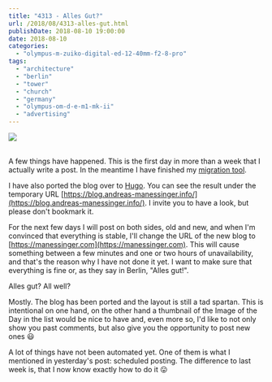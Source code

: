 ```yaml
---
title: "4313 - Alles Gut?"
url: /2018/08/4313-alles-gut.html
publishDate: 2018-08-10 19:00:00
date: 2018-08-10
categories: 
  - "olympus-m-zuiko-digital-ed-12-40mm-f2-8-pro"
tags: 
  - "architecture"
  - "berlin"
  - "tower"
  - "church"
  - "germany"
  - "olympus-om-d-e-m1-mk-ii"
  - "advertising"
---
```

<div class="container">
<div class="center"><a target="_blank" href="https://d25zfm9zpd7gm5.cloudfront.net/1200x1200/2017/20170623_175758_lr.jpg"><img class="webfeedsFeaturedVisual" src="https://d25zfm9zpd7gm5.cloudfront.net/0600x0600/2017/20170623_175758_lr.jpg" /></a></div>
</div>
<br />

A few things have happened. This is the first day in more than a week 
that I actually write a post. In the meantime I have finished my 
[migration tool](https://github.com/amanessinger/wordpress-xml-to-hugo).

I have also ported the blog over to [Hugo](https://gohugo.io/). You can
see the result under the temporary URL 
[https://blog.andreas-manessinger.info/](https://blog.andreas-manessinger.info/). I invite you to have a look, but please
don't bookmark it. 

For the next few days I will post on both sides, old and new, and 
when I'm convinced that everything is stable, I'll change the URL 
of the new blog to [https://manessinger.com](https://manessinger.com). 
This will cause something between a few minutes and one or two hours
of unavailability, and that's the reason why I have not done it yet. 
I want to make sure that everything is fine or, as they say in Berlin,
"Alles gut!".

Alles gut? All well?

Mostly. The blog has been ported and the layout is still a tad spartan.
This is intentional on one hand, on the other hand a thumbnail of the
Image of the Day in the list would be nice to have and, even more so, 
I'd like to not only show you past comments, but also give you the 
opportunity to post new ones :smiley:

A lot of things have not been automated yet. One of them is what I 
mentioned in yesterday's post: scheduled posting. The difference to
last week is, that I now know exactly how to do it 
:stuck_out_tongue:

